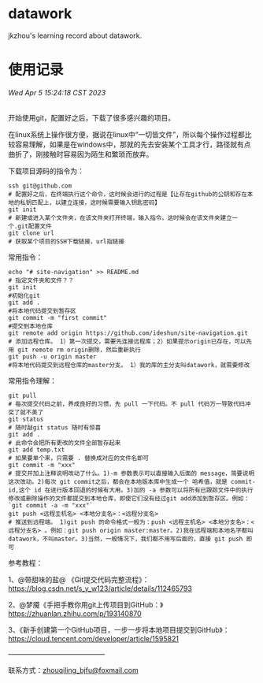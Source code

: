 # datawork


jkzhou's learning record about datawork.



# 使用记录

###### Wed Apr 5 15:24:18 CST 2023

开始使用git，配置好之后，下载了很多感兴趣的项目。

在linux系统上操作很方便，据说在linux中“一切皆文件”，所以每个操作过程都比较容易理解，如果是在windows中，那就的先去安装某个工具才行，路径就有点曲折了，刚接触时容易因为陌生和繁琐而放弃。



下载项目源码的指令为：

```shell
ssh git@github.com 
# 配置好之后，在终端执行这个命令，这时候会进行的过程是【让存在github的公钥和存在本地的私钥匹配上，以建立连接，这时候需要输入钥匙密码】
git init 
# 新建或进入某个文件夹，在该文件夹打开终端，输入指令，这时候会在该文件夹建立一个.git配置文件
git clone url 
# 获取某个项目的SSH下载链接，url指链接
```

常用指令：

```shell
echo "# site-navigation" >> README.md 
# 指定文件夹和文件？？
git init 
#初始化git
git add . 
#将本地代码提交到暂存区
git commit -m "first commit" 
#提交到本地仓库
git remote add origin https://github.com/ideshun/site-navigation.git 
# 添加远程仓库。 1）第一次提交，需要先连接远程库；2）如果提示origin已存在，可以先用 git remote rm origin删除，然后重新执行
git push -u origin master 
#将本地代码提交到远程仓库的master分支。 1）我的库的主分支叫datawork，就需要修改
```

常用指令理解：

```shell
git pull 
# 每次提交代码之前，养成良好的习惯，先 pull 一下代码。不 pull 代码万一导致代码冲突了就不美了
git status 
# 随时敲git status 随时有惊喜
git add . 
# 此命令会把所有更改的文件全部暂存起来
git add temp.txt 
# 如果要单个来，只需要 . 替换成对应的文件名即可
git commit -m "xxx" 
# 提交并加上注释说明改动了什么。1)-m 参数表示可以直接输入后面的 message，简要说明这次改动。2)每次 git commit之后，都会在本地版本库中生成一个 哈希值，就是 commit-id,这个 id 在进行版本回退的时候有大用。3)加的 -a 参数可以将所有已跟踪文件中的执行修改或删除操作的文件都提交到本地仓库，即使它们没有经过git add添加到暂存区。例如：`git commit -a -m "xxx"`
git push <远程主机名> <本地分支名>：<远程分支名> 
# 推送到远程端。 1)git push 的命令格式一般为：push <远程主机名> <本地分支名>：<远程分支名> 。例如：git push origin master:master。2)我在远程端和本地名字都叫datawork，不叫master。3)当然，一般情况下，我们都不用写后面的，直接 git push 即可
```

参考教程：

1、@带甜味的盐@ 《Git提交代码完整流程》：https://blog.csdn.net/s_y_w123/article/details/112465793

2、@梦魇《手把手教你用git上传项目到GitHub：》https://zhuanlan.zhihu.com/p/193140870

3、《新手创建第一个GitHub项目，一步一步将本地项目提交到GitHub》：https://cloud.tencent.com/developer/article/1595821


——————————————

联系方式：zhouqiling_bjfu@foxmail.com

